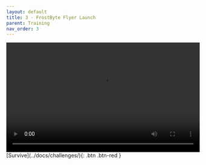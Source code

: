 ```yaml
---
layout: default
title: 3 - FrostByte Flyer Launch
parent: Training
nav_order: 3
---
```


<video width="512" height="290" controls>
  <source src="../assets/images/F1.mp4" type="video/mp4">
    Your browser does not support the video tag.
</video>


<span class="fs-8">
[Survive](../docs/challenges/){: .btn .btn-red }
</span>